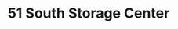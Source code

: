 ---
title: "51 South Storage Center"
url: /clairton/51-south-storage-center/
shop: storage rental
---